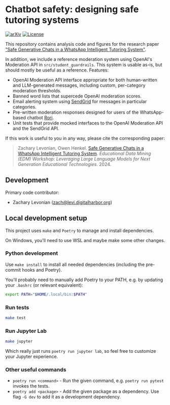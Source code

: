 # Chatbot safety: designing safe tutoring systems

[![arXiv](https://img.shields.io/badge/arXiv-2407.04915-b31b1b.svg)](https://arxiv.org/abs/2407.04915)
[![License](https://img.shields.io/github/license/DigitalHarborFoundation/chatbot-safety)](https://github.com/DigitalHarborFoundation/chatbot-safety/blob/main/LICENSE)

This repository contains analysis code and figures for the research paper ["Safe Generative Chats in a WhatsApp Intelligent Tutoring System"](https://arxiv.org/abs/2407.04915).

In addition, we include a reference moderation system using OpenAI's Moderation API in `src/student_guardrails`.
This system is usable as-is, but should mostly be useful as a reference. Features:
 - OpenAI Moderation API interface appropriate for both human-written and LLM-generated messages, including custom, per-category moderation thresholds.
 - Banned word lists that supercede OpenAI moderation scores.
 - Email alerting system using [SendGrid](https://github.com/sendgrid/sendgrid-python) for messages in particular categories.
 - Pre-written moderation responses designed for users of the WhatsApp-based chatbot [Rori](https://rori.ai).
 - Unit tests that provide mocked interfaces to the OpenAI Moderation API and the SendGrid API.

If this work is useful to you in any way, please cite the corresponding paper:

>Zachary Levonian, Owen Henkel. [Safe Generative Chats in a WhatsApp Intelligent Tutoring System]((https://arxiv.org/abs/2407.04915)). _Educational Data Mining (EDM) Workshop: Leveraging Large Language Models for Next Generation Educational Technologies_. 2024.

## Development

Primary code contributor:

 - Zachary Levonian (<zach@levi.digitalharbor.org>)

## Local development setup

This project uses `make` and `Poetry` to manage and install dependencies.

On Windows, you'll need to use WSL and maybe make some other changes.

### Python development

Use `make install` to install all needed dependencies (including the pre-commit hooks and Poetry).

You'll probably need to manually add Poetry to your PATH, e.g. by updating your `.bashrc` (or relevant equivalent):

```bash
export PATH="$HOME/.local/bin:$PATH"
```

### Run tests

```bash
make test
```

### Run Jupyter Lab

```bash
make jupyter
```

Which really just runs `poetry run jupyter lab`, so feel free to customize your Jupyter experience.

### Other useful commands

 - `poetry run <command>` - Run the given command, e.g. `poetry run pytest` invokes the tests.
 - `poetry add <package>` - Add the given package as a dependency. Use flag `-G dev` to add it as a development dependency.
